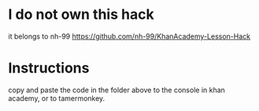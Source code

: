 # I do not own this hack
it belongs to nh-99 https://github.com/nh-99/KhanAcademy-Lesson-Hack
# Instructions
copy and paste the code in the folder above to the console in khan academy, or to tamermonkey.
